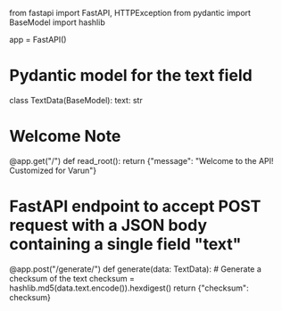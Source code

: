 from fastapi import FastAPI, HTTPException
from pydantic import BaseModel
import hashlib

app = FastAPI()

# Pydantic model for the text field
class TextData(BaseModel):
    text: str

# Welcome Note
@app.get("/")
def read_root():
    return {"message": "Welcome to the API! Customized for Varun"}

# FastAPI endpoint to accept POST request with a JSON body containing a single field "text"
@app.post("/generate/")
def generate(data: TextData):
    # Generate a checksum of the text
    checksum = hashlib.md5(data.text.encode()).hexdigest()
    return {"checksum": checksum}
